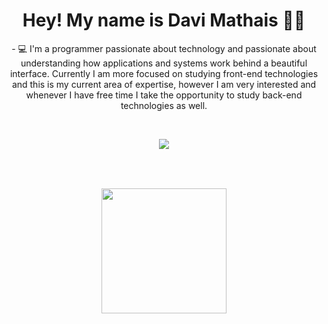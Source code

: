 <h1 align="center">Hey! My name is Davi Mathais 🤙🏻</h1>

<p align="center">
 - 💻 I'm a programmer passionate about technology and passionate about understanding how applications and systems work behind a beautiful interface. Currently I am more focused on studying front-end technologies and this is my current area of ​​expertise, however I am very interested and whenever I have free time I take the opportunity to study back-end technologies as well.
</p>

<br>

<p align="center">
  <a href="https://skillicons.dev">
    <img src="https://skillicons.dev/icons?i=js,ts,react,nextjs,redux,jest,nodejs,express,mongodb,postgres,py,aws,git" />
  </a>
</p>

###

<br clear="both">

###

<div align="center">
  <img height="200" src="https://i.pinimg.com/736x/b6/5e/81/b65e81f1bf36ff7edf189f13ab2991b4.jpg"  />
</div>
